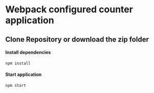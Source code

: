 # Webpack configured counter application

## Clone Repository or download the zip folder

#### Install dependencies

```
npm install
```

#### Start application

```
npm start
```
